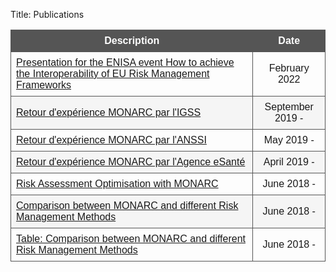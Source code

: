 Title: Publications

<style>
table {
    font-family: arial, sans-serif;
    border-collapse: collapse;
    width: 100%;
}

td, th {
    border: 1px solid #555555;
    text-align: left;
    padding: 8px;
}

th {
    background-color: #555555;
    text-align: center;
    color: white;
}

tr:nth-child(even) {
    background-color: #f5f5f5;
}
</style>



| Description | Date |
|---|:---:|
|[Presentation for the ENISA event How to achieve the Interoperability of EU Risk Management Frameworks](https://github.com/CASES-LU/enisa-nlo-interoperability/releases/download/v1.0.0/presentation.pdf) | February 2022|
|[Retour d'expérience MONARC par l'IGSS](/publications/retour-dexperience-monarc-par-liggs) | September 2019 - [<i class="fa fa-history"></i>](https://github.com/monarc-project/monarc-project.github.io/commits/source/content/pages/publications/retour-dexperience-monarc-par-liggs.md)|
|[Retour d'expérience MONARC par l'ANSSI](/publications/retour-dexperience-monarc-par-lanssi) | May 2019 - [<i class="fa fa-history"></i>](https://github.com/monarc-project/monarc-project.github.io/commits/source/content/pages/publications/retour-dexperience-monarc-par-lanssi.md)|
|[Retour d'expérience MONARC par l'Agence eSanté](/publications/retour-dexperience-monarc-par-lagence-esante) | April 2019 - [<i class="fa fa-history"></i>](https://github.com/monarc-project/monarc-project.github.io/commits/source/content/pages/publications/retour-dexperience-monarc-par-lagence-esante.md)|
|[Risk Assessment Optimisation with MONARC](/publications/risk-assessment-optimisation-with-monarc) [<i class="fa fa-file-pdf-o" style="color:red" aria-hidden="true"></i>](/assets/files/publications/2018-HACK.LU-CASES.pdf)| June 2018 - [<i class="fa fa-history"></i>](https://github.com/monarc-project/monarc-project.github.io/commits/source/content/pages/publications/risk-assessment-optimisation-with-monarc/index.md)|
|[Comparison between MONARC and different Risk Management Methods](/publications/comparison-between-monarc-and-different-risk-management-methods)| June 2018 - [<i class="fa fa-history"></i>](https://github.com/monarc-project/monarc-project.github.io/commits/source/content/pages/publications/comparison-between-monarc-and-different-risk-management-methods/index.md)|
|[Table: Comparison between MONARC and different Risk Management Methods](/publications/table-of-comparison-between-monarc-and-different-risk-management-methods)| June 2018 - [<i class="fa fa-history"></i>](https://github.com/monarc-project/monarc-project.github.io/commits/source/content/pages/publications/Table:Comparison-between-monarc-and-different-risk-management-methods/index.md)|
